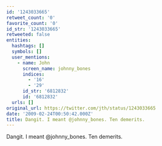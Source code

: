 ```yaml
---
id: '1243033665'
retweet_count: '0'
favorite_count: '0'
id_str: '1243033665'
retweeted: false
entities:
  hashtags: []
  symbols: []
  user_mentions:
    - name: John
      screen_name: johnny_bones
      indices:
        - '16'
        - '29'
      id_str: '6812832'
      id: '6812832'
  urls: []
original_url: https://twitter.com/jth/status/1243033665
date: '2009-02-24T00:50:42.000Z'
title: Dangit. I meant @johnny_bones. Ten demerits.
---
```


Dangit. I meant @johnny_bones. Ten demerits.